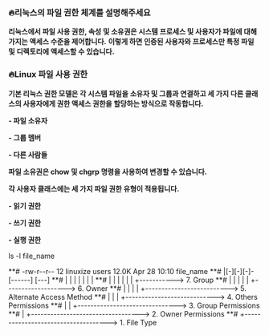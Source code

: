 ### **🔥리눅스의 파일 권한 체계를 설명해주세요**

**리눅스에서 파일 사용 권한, 속성 및 소유권은 시스템 프로세스 및 사용자가 파일에 대해 가지는 액세스 수준을 제어합니다.** 
**이렇게 하면 인증된 사용자와 프로세스만 특정 파일 및 디렉토리에 액세스할 수 있습니다.**

### **🔥Linux 파일 사용 권한**

**기본 리눅스 권한 모델은 각 시스템 파일을 소유자 및 그룹과 연결하고 세 가지 다른 클래스의 사용자에게 권한 액세스 권한을 할당하는 방식으로 작동합니다.**

**- 파일 소유자**

**- 그룹 멤버**

**- 다른 사람들**

**파일 소유권은 chow 및 chgrp 명령을 사용하여 변경할 수 있습니다.**

**각 사용자 클래스에는 세 가지 파일 권한 유형이 적용됩니다.**

**- 읽기 권한**

**- 쓰기 권한**

**- 실행 권한**

ls -l file_name

**# -rw-r--r-- 12 linuxize users 12.0K Apr  28 10:10 file_name
**# |[-][-][-]-   [------] [---]
**# | |  |  | |      |       |
**# | |  |  | |      |       +-----------> 7. Group
**# | |  |  | |      +-------------------> 6. Owner
**# | |  |  | +--------------------------> 5. Alternate Access Method
**# | |  |  +----------------------------> 4. Others Permissions
**# | |  +-------------------------------> 3. Group Permissions
**# | +----------------------------------> 2. Owner Permissions
**# +------------------------------------> 1. File Type
